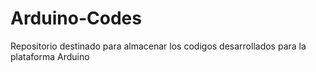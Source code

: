 # Arduino-Codes
Repositorio destinado para almacenar los codigos desarrollados para la plataforma Arduino
